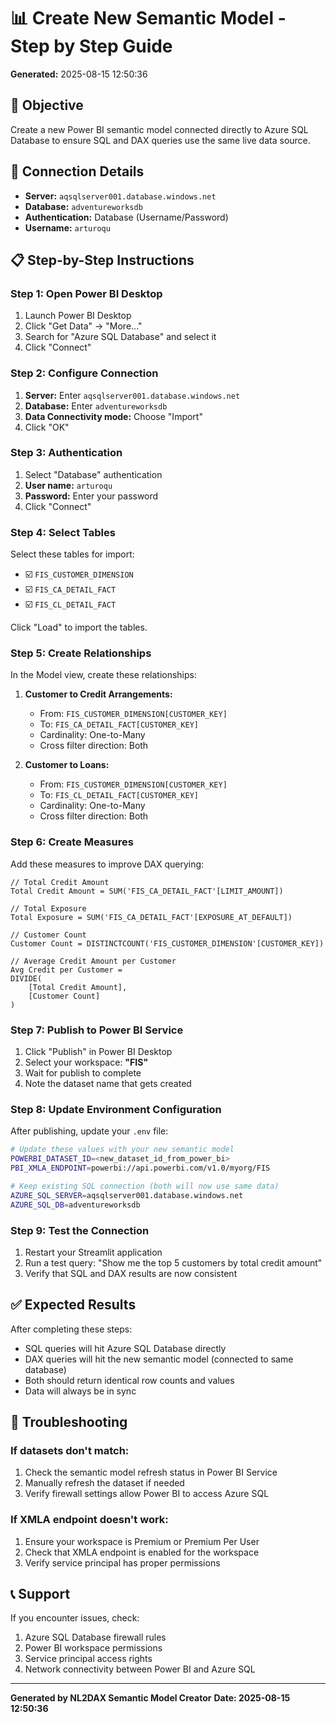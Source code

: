 # 📊 Create New Semantic Model - Step by Step Guide

**Generated:** 2025-08-15 12:50:36

## 🎯 Objective
Create a new Power BI semantic model connected directly to Azure SQL Database to ensure SQL and DAX queries use the same live data source.

## 🔧 Connection Details
- **Server:** `aqsqlserver001.database.windows.net`
- **Database:** `adventureworksdb`
- **Authentication:** Database (Username/Password)
- **Username:** `arturoqu`

## 📋 Step-by-Step Instructions

### Step 1: Open Power BI Desktop
1. Launch Power BI Desktop
2. Click "Get Data" → "More..."
3. Search for "Azure SQL Database" and select it
4. Click "Connect"

### Step 2: Configure Connection
1. **Server:** Enter `aqsqlserver001.database.windows.net`
2. **Database:** Enter `adventureworksdb`
3. **Data Connectivity mode:** Choose "Import"
4. Click "OK"

### Step 3: Authentication
1. Select "Database" authentication
2. **User name:** `arturoqu`
3. **Password:** Enter your password
4. Click "Connect"

### Step 4: Select Tables
Select these tables for import:
- ☑️ `FIS_CUSTOMER_DIMENSION`
- ☑️ `FIS_CA_DETAIL_FACT`
- ☑️ `FIS_CL_DETAIL_FACT`

Click "Load" to import the tables.

### Step 5: Create Relationships
In the Model view, create these relationships:

1. **Customer to Credit Arrangements:**
   - From: `FIS_CUSTOMER_DIMENSION[CUSTOMER_KEY]`
   - To: `FIS_CA_DETAIL_FACT[CUSTOMER_KEY]`
   - Cardinality: One-to-Many
   - Cross filter direction: Both

2. **Customer to Loans:**
   - From: `FIS_CUSTOMER_DIMENSION[CUSTOMER_KEY]`
   - To: `FIS_CL_DETAIL_FACT[CUSTOMER_KEY]`
   - Cardinality: One-to-Many
   - Cross filter direction: Both

### Step 6: Create Measures
Add these measures to improve DAX querying:

```dax
// Total Credit Amount
Total Credit Amount = SUM('FIS_CA_DETAIL_FACT'[LIMIT_AMOUNT])

// Total Exposure
Total Exposure = SUM('FIS_CA_DETAIL_FACT'[EXPOSURE_AT_DEFAULT])

// Customer Count
Customer Count = DISTINCTCOUNT('FIS_CUSTOMER_DIMENSION'[CUSTOMER_KEY])

// Average Credit Amount per Customer
Avg Credit per Customer = 
DIVIDE(
    [Total Credit Amount],
    [Customer Count]
)
```

### Step 7: Publish to Power BI Service
1. Click "Publish" in Power BI Desktop
2. Select your workspace: **"FIS"**
3. Wait for publish to complete
4. Note the dataset name that gets created

### Step 8: Update Environment Configuration
After publishing, update your `.env` file:

```bash
# Update these values with your new semantic model
POWERBI_DATASET_ID=<new_dataset_id_from_power_bi>
PBI_XMLA_ENDPOINT=powerbi://api.powerbi.com/v1.0/myorg/FIS

# Keep existing SQL connection (both will now use same data)
AZURE_SQL_SERVER=aqsqlserver001.database.windows.net
AZURE_SQL_DB=adventureworksdb
```

### Step 9: Test the Connection
1. Restart your Streamlit application
2. Run a test query: "Show me the top 5 customers by total credit amount"
3. Verify that SQL and DAX results are now consistent

## ✅ Expected Results
After completing these steps:
- SQL queries will hit Azure SQL Database directly
- DAX queries will hit the new semantic model (connected to same database)
- Both should return identical row counts and values
- Data will always be in sync

## 🔧 Troubleshooting

### If datasets don't match:
1. Check the semantic model refresh status in Power BI Service
2. Manually refresh the dataset if needed
3. Verify firewall settings allow Power BI to access Azure SQL

### If XMLA endpoint doesn't work:
1. Ensure your workspace is Premium or Premium Per User
2. Check that XMLA endpoint is enabled for the workspace
3. Verify service principal has proper permissions

## 📞 Support
If you encounter issues, check:
1. Azure SQL Database firewall rules
2. Power BI workspace permissions
3. Service principal access rights
4. Network connectivity between Power BI and Azure SQL

---

**Generated by NL2DAX Semantic Model Creator**
**Date: 2025-08-15 12:50:36**
